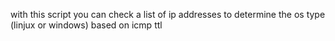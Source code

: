 with this script you can check a list of ip addresses to determine the os type (linjux or windows) based on icmp ttl
